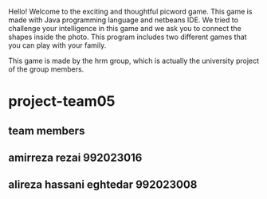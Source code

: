 
Hello!
Welcome to the exciting and thoughtful picword game.
This game is made with Java programming language and netbeans IDE.
We tried to challenge your intelligence in this game and we ask you to connect the shapes inside the photo.
This program includes two different games that you can play with your family.

This game is made by the hrm group, which is actually the university project of the group members.





# project-team05

team members 
---
## amirreza rezai 992023016
## alireza hassani eghtedar 992023008